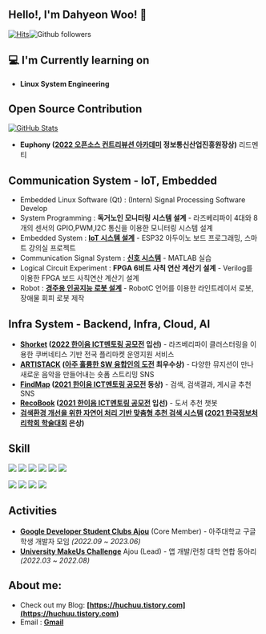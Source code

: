 <h2>Hello!, I'm Dahyeon Woo! 👋</h2>

[![Hits](https://hits.seeyoufarm.com/api/count/incr/badge.svg?url=https%3A%2F%2Fgithub.com%2Fdefwdahyun0&count_bg=%2379C83D&title_bg=%23555555&icon=&icon_color=%23E7E7E7&title=hits&edge_flat=false)](https://hits.seeyoufarm.com)![Github followers](https://img.shields.io/github/followers/DahyeonWoo?label=Follow)

<h2>💻 I'm Currently learning on</h2>

- **Linux System Engineering**


## Open Source Contribution
<div>
  <p>
    <a href="https://github.com/euphony-io/euphony">
      <img src="https://github-readme-stats.vercel.app/api/pin/?username=euphony-io&repo=euphony" alt="GitHub Stats" />
    </a>
  </p>
</div>

- **Euphony ([2022 오픈소스 컨트리뷰션 아카데미](https://www.oss.kr/notice/show/c23e1001-daf8-46ad-97e6-71045ae4b6b9?page=1) 정보통신산업진흥원장상)** 리드멘티

## Communication System - IoT, Embedded
- Embedded Linux Software (Qt) : (Intern) Signal Processing Software Develop
- System Programming : **독거노인 모니터링 시스템 설계** - 라즈베리파이 4대와 8개의 센서의 GPIO,PWM,I2C 통신을 이용한 모니터링 시스템 설계
- Embedded System : **[IoT 시스템 설계](https://github.com/DahyeonWoo/EmbeddedSystemExperiment)** - ESP32 아두이노 보드 프로그래밍, 스마트 강의실 프로젝트
- Communication Signal System : **[신호 시스템](https://github.com/DahyeonWoo/SignalSystem)** - MATLAB 실습
- Logical Circuit Experiment : **FPGA 6비트 사칙 연산 계산기 설계** - Verilog를 이용한 FPGA 보드 사칙연산 계산기 설계 
- Robot : **[경주용 인공지능 로봇 설계](https://github.com/DahyeonWoo/AdventureDesign)** - RobotC 언어를 이용한 라인트레이서 로봇, 장애물 회피 로봇 제작

## Infra System - Backend, Infra, Cloud, AI
- **[Shorket](https://github.com/Wo-ogie/Shorket) ([2022 한이음 ICT멘토링 공모전](https://www.hanium.or.kr/portal/subscription/contestInfo.do?trackSeq=8) 입선)** - 라즈베리파이 클러스터링을 이용한 쿠버네티스 기반 전국 플리마켓 운영지원 서비스
- **[ARTISTACK](https://github.com/umc-artistack/artistack-server) ([아주 훌륭한 SW 융합인의 도전](https://www.ajou.ac.kr/sw/board/notice.do?mode=view&articleNo=204047&article.offset=0&articleLimit=10&srSearchVal=%EC%95%84%EC%A3%BC+%ED%9B%8C%EB%A5%AD) 최우수상)** - 다양한 뮤지션이 만나 새로운 음악을 만들어내는 숏폼 스트리밍 SNS
- **[FindMap](https://github.com/DahyeonWoo/FindMap) ([2021 한이음 ICT멘토링 공모전](https://www.hanium.or.kr/portal/subscription/contestInfo.do?trackSeq=8) 동상)** - 검색, 검색결과, 게시글 추천 SNS
- **[RecoBook](https://github.com/DahyeonWoo/recoBook) ([2021 한이음 ICT멘토링 공모전](https://www.hanium.or.kr/portal/subscription/contestInfo.do?trackSeq=8) 입선)** - 도서 추천 챗봇
- **[검색환경 개선을 위한 자연어 처리 기반 맞춤형 추천 검색 시스템](https://koreascience.kr/article/CFKO202133649036972.pdf) ([2021 한국정보처리학회 학술대회](https://www.manuscriptlink.com/society/kips/conference/ack2021) 은상)**

<h2> Skill</h2>

<img src="https://img.shields.io/badge/c++-%2300599C.svg?style=for-the-badge&logo=c%2B%2B&logoColor=white"/></a>
<img src="https://img.shields.io/badge/C-A8B9CC?style=for-the-badge&logo=c&logoColor=white"/></a>
<img src="https://img.shields.io/badge/python-3776AB?style=for-the-badge&logo=python&logoColor=white"/></a>
<img src="https://img.shields.io/badge/java-%23ED8B00.svg?style=for-the-badge&logo=Java&logoColor=white"/></a>
<img src="https://img.shields.io/badge/javascript-F7DF1E?style=for-the-badge&logo=javascript&logoColor=black"/></a>
<img src="https://img.shields.io/badge/mysql-4479A1?style=for-the-badge&logo=mysql&logoColor=white"/></a> 

<img src="https://img.shields.io/badge/aws-232F3E?style=for-the-badge&logo=amazonaws&logoColor=white"></a> 
<img src="https://img.shields.io/badge/Ubuntu-E95420?style=for-the-badge&logo=ubuntu&logoColor=white"></a>
<img src="https://img.shields.io/badge/docker-%230db7ed.svg?style=for-the-badge&logo=docker&logoColor=white"></a>
<img src="https://img.shields.io/badge/kubernetes-326CE5?style=for-the-badge&logo=kubernetes&logoColor=white"></a>

<h2> Activities</h2>

- **[Google Developer Student Clubs Ajou](https://github.com/gdsc-ajou)** (Core Member) - 아주대학교 구글 학생 개발자 모임 *(2022.09 ~ 2023.06)*
- **[University MakeUs Challenge](https://www.makeus.in/umc)** Ajou (Lead) - 앱 개발/런칭 대학 연합 동아리 *(2022.03 ~ 2022.08)*


<h2> About me:</h2>

- Check out my Blog: **[https://huchuu.tistory.com](https://huchuu.tistory.com)**
- Email : **[Gmail](wdh112139@gmail.com)**



